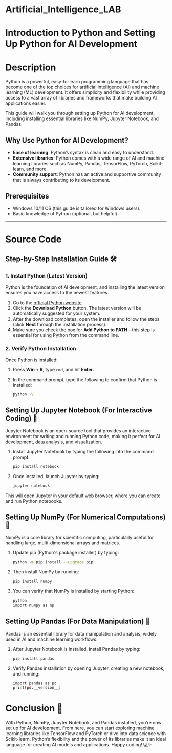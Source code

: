 # Artificial_Intelligence_LAB
# Introduction to Python and Setting Up Python for AI Development

# Description
Python is a powerful, easy-to-learn programming language that has become one of the top choices for artificial intelligence (AI) and machine learning (ML) development. It offers simplicity and flexibility while providing access to a vast array of libraries and frameworks that make building AI applications easier.

This guide will walk you through setting up Python for AI development, including installing essential libraries like NumPy, Jupyter Notebook, and Pandas.

## Why Use Python for AI Development?

- **Ease of learning**: Python’s syntax is clean and easy to understand.
- **Extensive libraries**: Python comes with a wide range of AI and machine learning libraries such as NumPy, Pandas, TensorFlow, PyTorch, Scikit-learn, and more.
- **Community support**: Python has an active and supportive community that is always contributing to its development.
  
## Prerequisites

- Windows 10/11 OS (this guide is tailored for Windows users).
- Basic knowledge of Python (optional, but helpful).

---
# Source Code
## Step-by-Step Installation Guide 🛠

### 1. Install Python (Latest Version)

Python is the foundation of AI development, and installing the latest version ensures you have access to the newest features.

1. Go to the [official Python website](https://www.python.org/).
2. Click the **Download Python** button. The latest version will be automatically suggested for your system.
3. After the download completes, open the installer and follow the steps (click **Next** through the installation process).
4. Make sure you check the box for **Add Python to PATH**—this step is essential for using Python from the command line.

### 2. Verify Python Installation

Once Python is installed:

1. Press **Win + R**, type `cmd`, and hit **Enter**.
2. In the command prompt, type the following to confirm that Python is installed:

   ```bash
   python -V


## Setting Up Jupyter Notebook (For Interactive Coding) 📓
Jupyter Notebook is an open-source tool that provides an interactive environment for writing and running Python code, making it perfect for AI development, data analysis, and visualization.

1. Install Jupyter Notebook by typing the following into the command prompt:
   
      ```bash
   pip install notebook

2. Once installed, launch Jupyter by typing:
   
      ```bash
   jupyter notebook

This will open Jupyter in your default web browser, where you can create and run Python notebooks.


## Setting Up NumPy (For Numerical Computations) 🧮
NumPy is a core library for scientific computing, particularly useful for handling large, multi-dimensional arrays and matrices.

1. Update pip (Python's package installer) by typing:
   
      ```bash
   python -m pip install --upgrade pip

2. Then install NumPy by running:
   
      ```bash
   pip install numpy
      
3. You can verify that NumPy is installed by starting Python:
   
      ```bash
   python
   import numpy as np

## Setting Up Pandas (For Data Manipulation) 🐼
Pandas is an essential library for data manipulation and analysis, widely used in AI and machine learning workflows.

1. After Jupyter Notebook is installed, install Pandas by typing:
   
      ```bash
   pip install pandas

2. Verify Pandas installation by opening Jupyter, creating a new notebook, and running:
   
      ```bash
   import pandas as pd
   print(pd.__version__)
      

# Conclusion 🎉
With Python, NumPy, Jupyter Notebook, and Pandas installed, you’re now set up for AI development. From here, you can start exploring machine learning libraries like 
TensorFlow and PyTorch or dive into data science with Scikit-learn. Python’s flexibility and the power of its libraries make it an ideal language for creating AI models and applications. Happy coding! 💻✨
